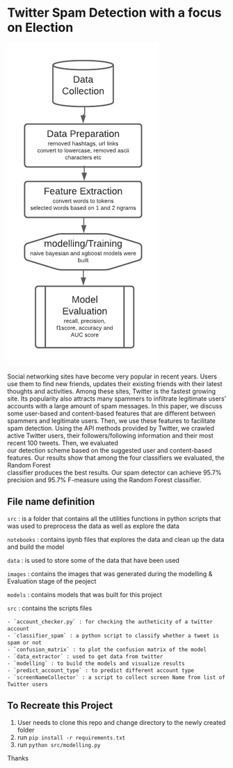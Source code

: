 # Twitter Spam Detection with a focus on Election

![Architecture Workflow](images/architecture_workflow.png "Architecture Workflow")

Social networking sites have become very popular in recent years. Users  use  them  to  find  new  friends,  updates  their  existing  friends  with  their  latest  
thoughts and activities. Among these sites, Twitter is the fastest growing site. Its popularity  also  attracts  many  spammers  to  infiltrate  legitimate  users’  accounts  with a large amount of spam messages. In this paper, we discuss some user-based and content-based features that are different between spammers and legitimate users.  Then,  we  use  these  features  to  facilitate  spam  detection.  Using  the  API  methods provided by Twitter, we crawled active Twitter users, their followers/following  information  and  their  most  recent  100  tweets.  Then,  we  evaluated  
our detection scheme based on the suggested user and content-based features. Our results  show  that  among  the  four  classifiers  we  evaluated,  the  Random Forest  
classifier  produces  the  best  results.  Our  spam  detector  can  achieve  95.7%  precision and 95.7% F-measure using the Random Forest classifier.

## File name definition

`src` : is a folder that contains all the utilities functions in python scripts that was used to preprocess the data as well as explore the data

`notebooks` : contains ipynb files that explores the data and clean up the data and build the model

`data` : is used to store some of the data that have been used

`images` : contains the images that was generated during the modelling & Evaluation stage of the peoject

`models` : contains models that was built for this project

`src` :  contains the scripts files

    - `account_checker.py` : for checking the autheticity of a twitter account
    - `classifier_spam` : a python script to classify whether a tweet is spam or not
    - `confusion_matrix` : to plot the confusion matrix of the model
    - `data_extractor` : used to get data from twitter
    - `modelling` : to build the models and visualize results
    - `predict_account_type` : to predict different account type
    - `screenNameCollector` : a script to collect screen Name from list of Twitter users

## To Recreate this Project

1. User needs to clone this repo and change directory to the newly created folder
2. run `pip install -r requirements.txt`
3. run `python src/modelling.py`

Thanks

